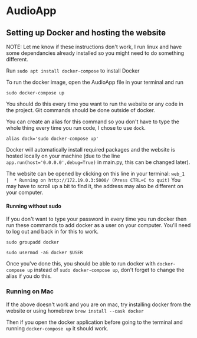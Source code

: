 # AudioApp

## Setting up Docker and hosting the website

NOTE: Let me know if these instructions don't work, I run linux and have some dependancies already installed so you might need to do something different.

Run `sudo apt install docker-compose` to install Docker 

To run the docker image, open the AudioApp file in your terminal and run 

`sudo docker-compose up`

You should do this every time you want to run the website or any code in the project. Git commands should be done outside of docker.

You can create an alias for this command so you don't have to type the whole thing every time you run code, I chose to use `dock`.

`alias dock='sudo docker-compose up'`

Docker will automatically install required packages and the website is hosted locally on your machine (due to the line `app.run(host='0.0.0.0',debug=True)` in main.py, this can be changed later).

The website can be opened by clicking on this line in your terminal: 
`web_1  |  * Running on http://172.19.0.3:5000/ (Press CTRL+C to quit)`
You may have to scroll up a bit to find it, the address may also be different on your computer.

#### Running without sudo
If you don't want to type your password in every time you run docker then run these commands to add docker as a user on your computer. You'll need to log out and back in for this to work.

`sudo groupadd docker`

`sudo usermod -aG docker $USER`

Once you've done this, you should be able to run docker with `docker-compose up` instead of `sudo docker-compose up`, don't forget to change the alias if you do this.

### Running on Mac

If the above doesn't work and you are on mac, try installing docker from the website or using homebrew `brew install --cask docker`

Then if you open the docker application before going to the terminal and running `docker-compose up` it should work.

